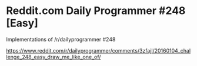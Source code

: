 # Reddit.com Daily Programmer #248 [Easy]
Implementations of /r/dailyprogrammer #248

https://www.reddit.com/r/dailyprogrammer/comments/3zfajl/20160104_challenge_248_easy_draw_me_like_one_of/
